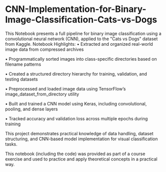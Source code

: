 # CNN-Implementation-for-Binary-Image-Classification-Cats-vs-Dogs

This Notebook presents a full pipeline for binary image classification using a convolutional neural network (CNN), applied to the "Cats vs Dogs" dataset from Kaggle.
Notebook Highlights:
•	Extracted and organized real-world image data from compressed archives

•	Programmatically sorted images into class-specific directories based on filename patterns

•	Created a structured directory hierarchy for training, validation, and testing datasets

•	Preprocessed and loaded image data using TensorFlow’s image_dataset_from_directory utility

•	Built and trained a CNN model using Keras, including convolutional, pooling, and dense layers

•	Tracked accuracy and validation loss across multiple epochs during training

This project demonstrates practical knowledge of data handling, dataset structuring, and CNN-based model implementation for visual classification tasks.

This notebook (including the code) was provided as part of a course exercise and used to practice and apply theoretical concepts in a practical way.
